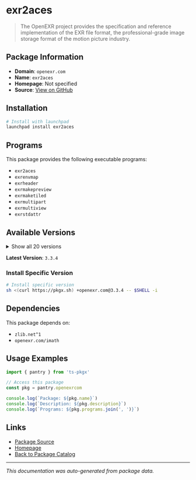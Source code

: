 # exr2aces

> The OpenEXR project provides the specification and reference implementation of the EXR file format, the professional-grade image storage format of the motion picture industry.

## Package Information

- **Domain**: `openexr.com`
- **Name**: `exr2aces`
- **Homepage**: Not specified
- **Source**: [View on GitHub](https://github.com/pkgxdev/pantry/tree/main/projects/openexr.com/package.yml)

## Installation

```bash
# Install with launchpad
launchpad install exr2aces
```

## Programs

This package provides the following executable programs:

- `exr2aces`
- `exrenvmap`
- `exrheader`
- `exrmakepreview`
- `exrmaketiled`
- `exrmultipart`
- `exrmultiview`
- `exrstdattr`

## Available Versions

<details>
<summary>Show all 20 versions</summary>

- `3.3.4`, `3.3.3`, `3.3.2`, `3.3.1`, `3.3.0`
- `3.2.126`, `3.2.4`, `3.2.3`, `3.2.2`, `3.2.1`
- `3.2.0`, `3.1.13`, `3.1.12`, `3.1.11`, `3.1.10`
- `3.1.9`, `3.1.8`, `3.1.7`, `3.1.6`, `2.5.10`

</details>

**Latest Version**: `3.3.4`

### Install Specific Version

```bash
# Install specific version
sh <(curl https://pkgx.sh) +openexr.com@3.3.4 -- $SHELL -i
```

## Dependencies

This package depends on:

- `zlib.net^1`
- `openexr.com/imath`

## Usage Examples

```typescript
import { pantry } from 'ts-pkgx'

// Access this package
const pkg = pantry.openexrcom

console.log(`Package: ${pkg.name}`)
console.log(`Description: ${pkg.description}`)
console.log(`Programs: ${pkg.programs.join(', ')}`)
```

## Links

- [Package Source](https://github.com/pkgxdev/pantry/tree/main/projects/openexr.com/package.yml)
- [Homepage](#)
- [Back to Package Catalog](../package-catalog.md)

---

*This documentation was auto-generated from package data.*
